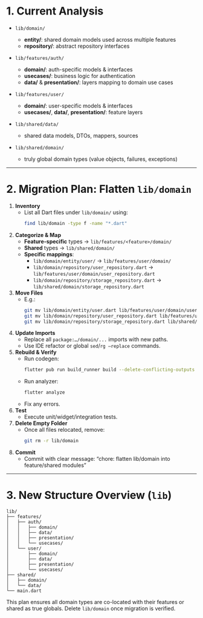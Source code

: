 # 1. Current Analysis

- `lib/domain/`
  - **entity/**: shared domain models used across multiple features
  - **repository/**: abstract repository interfaces

- `lib/features/auth/`
  - **domain/**: auth-specific models & interfaces
  - **usecases/**: business logic for authentication
  - **data/** & **presentation/**: layers mapping to domain use cases

- `lib/features/user/`
  - **domain/**: user-specific models & interfaces
  - **usecases/**, **data/**, **presentation/**: feature layers

- `lib/shared/data/`
  - shared data models, DTOs, mappers, sources

- `lib/shared/domain/`
  - truly global domain types (value objects, failures, exceptions)

---

# 2. Migration Plan: Flatten `lib/domain`

1. **Inventory**
   - List all Dart files under `lib/domain/` using:
     ```bash
     find lib/domain -type f -name "*.dart"
     ```
2. **Categorize & Map**
   - **Feature-specific** types → `lib/features/<feature>/domain/`
   - **Shared** types → `lib/shared/domain/`
   - **Specific mappings**:
     - `lib/domain/entity/user/` → `lib/features/user/domain/`
     - `lib/domain/repository/user_repository.dart` → `lib/features/user/domain/user_repository.dart`
     - `lib/domain/repository/storage_repository.dart` → `lib/shared/domain/storage_repository.dart`
3. **Move Files**
   - E.g.:
     ```bash
     git mv lib/domain/entity/user.dart lib/features/user/domain/user.dart
     git mv lib/domain/repository/user_repository.dart lib/features/user/domain/user_repository.dart
     git mv lib/domain/repository/storage_repository.dart lib/shared/domain/storage_repository.dart
     ```
4. **Update Imports**
   - Replace all `package:…/domain/...` imports with new paths.
   - Use IDE refactor or global `sed`/`rg –replace` commands.
5. **Rebuild & Verify**
   - Run codegen:
     ```bash
     flutter pub run build_runner build --delete-conflicting-outputs
     ```
   - Run analyzer:
     ```bash
     flutter analyze
     ```
   - Fix any errors.
6. **Test**
   - Execute unit/widget/integration tests.
7. **Delete Empty Folder**
   - Once all files relocated, remove:
     ```bash
     git rm -r lib/domain
     ```
8. **Commit**
   - Commit with clear message: “chore: flatten lib/domain into feature/shared modules”

---

# 3. New Structure Overview (`lib`)

```
lib/
├── features/
│   ├── auth/
│   │   ├── domain/
│   │   ├── data/
│   │   ├── presentation/
│   │   └── usecases/
│   └── user/
│       ├── domain/
│       ├── data/
│       ├── presentation/
│       └── usecases/
├── shared/
│   ├── domain/
│   └── data/
└── main.dart
```

This plan ensures all domain types are co-located with their features or shared as true globals. Delete `lib/domain` once migration is verified.